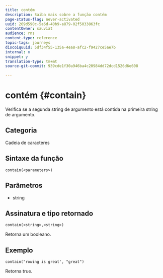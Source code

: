 ```yaml
---
title: contém
description: Saiba mais sobre a função contém
page-status-flag: never-activated
uuid: 269d590c-5a6d-40b9-a879-02f5033863fc
contentOwner: sauviat
audience: rns
content-type: reference
topic-tags: journeys
discoiquuid: 5df34f55-135a-4ea8-afc2-f9427ce5ae7b
internal: n
snippet: y
translation-type: tm+mt
source-git-commit: 939cde1f30a946ba4c20984dd72dcd1526d6e608

---
```



# contém {#contain}

Verifica se a segunda string de argumento está contida na primeira string de argumento.

## Categoria

Cadeia de caracteres

## Sintaxe da função

`contain(<parameters>)`

## Parâmetros

* string

## Assinatura e tipo retornado

`contain(<string>,<string>)`

Retorna um booleano.

## Exemplo

`contain("rowing is great', "great")`

Retorna true.
